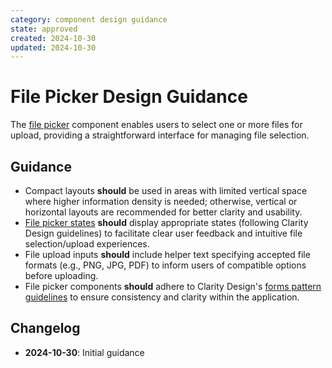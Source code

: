 ```yaml
---
category: component design guidance
state: approved
created: 2024-10-30
updated: 2024-10-30
---
```


# File Picker Design Guidance

The [file picker](https://clarity.design/documentation/file-picker) component enables users to select one or more files for upload, providing a straightforward interface for managing file selection.

## Guidance

- Compact layouts **should** be used in areas with limited vertical space where higher information density is needed; otherwise, vertical or horizontal layouts are recommended for better clarity and usability.
- [File picker states](https://clarity.design/documentation/file-picker#states) **should** display appropriate states (following Clarity Design guidelines) to facilitate clear user feedback and intuitive file selection/upload experiences.
- File upload inputs **should** include helper text specifying accepted file formats (e.g., PNG, JPG, PDF) to inform users of compatible options before uploading.
- File picker components **should** adhere to Clarity Design's [forms pattern guidelines](https://clarity.design/documentation/forms) to ensure consistency and clarity within the application.

## Changelog

- **2024-10-30**: Initial guidance
